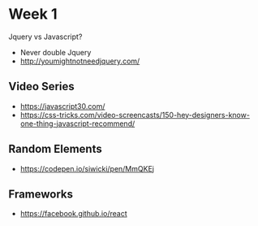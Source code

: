 # Week 1 

Jquery vs Javascript?
- Never double Jquery
- http://youmightnotneedjquery.com/

## Video Series
- https://javascript30.com/
- https://css-tricks.com/video-screencasts/150-hey-designers-know-one-thing-javascript-recommend/

## Random Elements
- https://codepen.io/siwicki/pen/MmQKEj


## Frameworks 
- https://facebook.github.io/react
